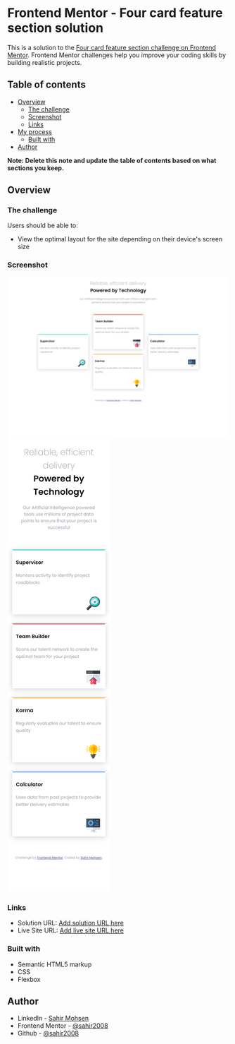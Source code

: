 # Frontend Mentor - Four card feature section solution

This is a solution to the [Four card feature section challenge on Frontend Mentor](https://www.frontendmentor.io/challenges/four-card-feature-section-weK1eFYK). Frontend Mentor challenges help you improve your coding skills by building realistic projects. 

## Table of contents

- [Overview](#overview)
  - [The challenge](#the-challenge)
  - [Screenshot](#screenshot)
  - [Links](#links)
- [My process](#my-process)
  - [Built with](#built-with)
- [Author](#author)

**Note: Delete this note and update the table of contents based on what sections you keep.**

## Overview

### The challenge

Users should be able to:

- View the optimal layout for the site depending on their device's screen size

### Screenshot


![Design preview for the Four card feature section coding challenge](./images/desktop.png)
![Design preview for the Four card feature section coding challenge](./images/mob.png)

### Links

- Solution URL: [Add solution URL here](https://your-solution-url.com)
- Live Site URL: [Add live site URL here](https://your-live-site-url.com)


### Built with

- Semantic HTML5 markup
- CSS
- Flexbox



## Author

- LinkedIn - [Sahir Mohsen](https://www.linkedin.com/in/sahir-mohsen-602706128/)
- Frontend Mentor - [@sahir2008](https://www.frontendmentor.io/profile/sahir2008)
- Github - [@sahir2008](https://github.com/sahir2008)

